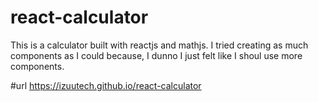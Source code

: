 # react-calculator

This is a calculator built with reactjs and mathjs. I tried creating as much components as I could because, I dunno I just felt like I shoul use more components.

#url
https://izuutech.github.io/react-calculator
